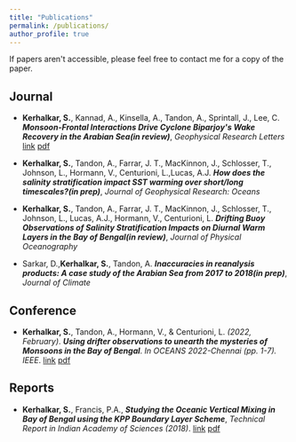 ```yaml
---
title: "Publications"
permalink: /publications/
author_profile: true
---
```


If papers aren't accessible, please feel free to contact me for a copy of the paper.

## Journal 
- **Kerhalkar, S.**, Kannad, A., Kinsella, A., Tandon, A., Sprintall, J., Lee, C. ***Monsoon-Frontal Interactions Drive Cyclone Biparjoy's Wake Recovery in the Arabian Sea(in review)***, *Geophysical Research Letters* [link](https://essopenarchive.org/doi/full/10.22541/essoar.172656791.14593017/v1) [pdf](https://kerhalkarsid.github.io/files/GRL_Biparjoy_main_draft.pdf)

- **Kerhalkar, S.**, Tandon, A., Farrar, J. T., MacKinnon, J., Schlosser, T., Johnson, L., Hormann, V., Centurioni, L.,Lucas, A.J. ***How does the salinity stratification impact SST warming over short/long timescales?(in prep)***, *Journal of Geophysical Research: Oceans*

- **Kerhalkar, S.**, Tandon, A., Farrar, J. T., MacKinnon, J., Schlosser, T., Johnson, L., Lucas, A.J., Hormann, V., Centurioni, L. ***Drifting Buoy Observations of Salinity Stratification Impacts on Diurnal Warm Layers in the Bay of Bengal(in review)***, *Journal of Physical Oceanography*

- Sarkar, D.,**Kerhalkar, S.**, Tandon, A. ***Inaccuracies in reanalysis products: A case study of the Arabian Sea from 2017 to 2018(in prep)***, *Journal of Climate*

## Conference 
- **Kerhalkar, S.**, Tandon, A., Hormann, V., & Centurioni, L. *(2022, February)*. ***Using drifter observations to unearth the mysteries of Monsoons in the Bay of Bengal***. *In OCEANS 2022-Chennai (pp. 1-7). IEEE*. [link](https://ieeexplore.ieee.org/abstract/document/9775481) [pdf](https://kerhalkarsid.github.io/files/Oceans_2022_SK_v2.pdf)

## Reports
- **Kerhalkar, S.**, Francis, P.A., ***Studying the Oceanic Vertical Mixing in Bay of Bengal using the KPP Boundary Layer Scheme***, *Technical Report in Indian Academy of Sciences (2018)*. [link](http://reports.ias.ac.in/report/12000/studying-the-oceanic-vertical-mixing-using-the-kpp-boundary-layer-scheme) [pdf](https://kerhalkarsid.github.io/publications)

